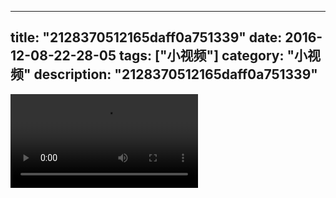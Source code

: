 
---
title: "2128370512165daff0a751339"
date: 2016-12-08-22-28-05
tags: ["小视频"]
category: "小视频"
description: "2128370512165daff0a751339"
---
<video src="http://ohtsqip0g.bkt.clouddn.com/2128370512165daff0a751339.mp4" controls="controls"></video>
